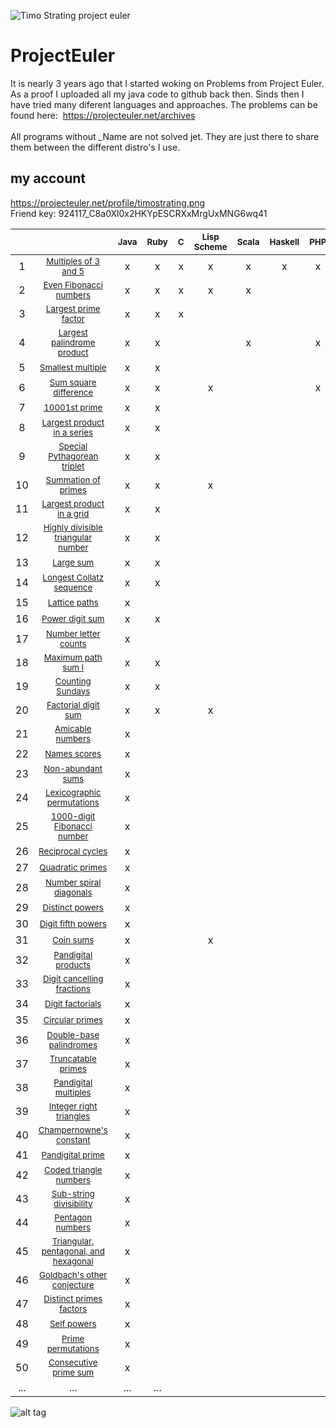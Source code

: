 ![Timo Strating project euler](https://projecteuler.net/profile/timostrating.png)

# ProjectEuler
It is nearly 3 years ago that I started woking on Problems from Project Euler.
As a proof I uploaded all my java code to github back then.
Sinds then I have tried many diferent languages and approaches.
The problems can be found here:  https://projecteuler.net/archives <br/>
   <br/>
All programs without _Name are not solved jet. They are just there to share them between the different distro's I use.

## my account 
https://projecteuler.net/profile/timostrating.png <br/>
Friend key: 924117_C8a0Xl0x2HKYpESCRXxMrgUxMNG6wq41

|       |                                                                                             | <sup> Java </sup> | <sup> Ruby </sup> | <sup> C </sup> | <sup> Lisp Scheme </sup> | <sup> Scala </sup> | <sup> Haskell </sup> | <sup> PHP </sup> | <sup> Bash </sup> | <sup> PL SQL </sup> | <sup> Mathe- matica </sup> | <sup> Rust </sup> | <sup> Kotlin </sup> | <sup> Lua </sup> |
| :-:   | :-:                                                                                         | :-:               | :-:               | :-:            | :-:                      | :-:                | :-:                  | :-:              | :-:               | :-:                 | :-:                        | :-:               | :-:                 | :-:              |
|     1 | <sub> [Multiples of 3 and 5](https://projecteuler.net/problem=1) </sub>                     | x                 | x                 | x              | x                        | x                  | x                    | x                | x                 | x                   | x                          | x                 | x                   | x                |
|     2 | <sub> [Even Fibonacci numbers](https://projecteuler.net/problem=2) </sub>                   | x                 | x                 | x              | x                        | x                  |                      |                  |                   | x                   | x                          | x                 | x                   | x                |
|     3 | <sub> [Largest prime factor](https://projecteuler.net/problem=3) </sub>                     | x                 | x                 | x              |                          |                    |                      |                  |                   | x                   | x                          | x                 | x                   |                  |
|     4 | <sub> [Largest palindrome product](https://projecteuler.net/problem=4) </sub>               | x                 | x                 |                |                          | x                  |                      | x                |                   |                     | x                          |                   | x                   |                  |
|     5 | <sub> [Smallest multiple](https://projecteuler.net/problem=5) </sub>                        | x                 | x                 |                |                          |                    |                      |                  |                   |                     | x                          |                   |                     |                  |
|     6 | <sub> [Sum square difference](https://projecteuler.net/problem=6) </sub>                    | x                 | x                 |                | x                        |                    |                      | x                |                   |                     | x                          |                   | x                   |                  |
|     7 | <sub> [10001st prime](https://projecteuler.net/problem=7) </sub>                            | x                 | x                 |                |                          |                    |                      |                  |                   |                     | x                          |                   |                     |                  |
|     8 | <sub> [Largest product in a series](https://projecteuler.net/problem=8) </sub>              | x                 | x                 |                |                          |                    |                      |                  |                   |                     | x                          |                   |                     |                  |
|     9 | <sub> [Special Pythagorean triplet](https://projecteuler.net/problem=9) </sub>              | x                 | x                 |                |                          |                    |                      |                  |                   |                     |                            |                   |                     |                  |
|    10 | <sub> [Summation of primes](https://projecteuler.net/problem=10) </sub>                     | x                 | x                 |                | x                        |                    |                      |                  |                   |                     | x                          |                   |                     |                  |
|    11 | <sub> [Largest product in a grid](https://projecteuler.net/problem=11) </sub>               | x                 | x                 |                |                          |                    |                      |                  |                   |                     |                            |                   |                     |                  |
|    12 | <sub> [Highly divisible triangular number](https://projecteuler.net/problem=12) </sub>      | x                 | x                 |                |                          |                    |                      |                  |                   |                     | x                          |                   |                     |                  |
|    13 | <sub> [Large sum](https://projecteuler.net/problem=13) </sub>                               | x                 | x                 |                |                          |                    |                      |                  |                   |                     |                            |                   |                     |                  |
|    14 | <sub> [Longest Collatz sequence](https://projecteuler.net/problem=14) </sub>                | x                 | x                 |                |                          |                    |                      |                  |                   |                     |                            |                   |                     |                  |
|    15 | <sub> [Lattice paths](https://projecteuler.net/problem=15) </sub>                           | x                 |                   |                |                          |                    |                      |                  |                   |                     |                            |                   |                     |                  |
|    16 | <sub> [Power digit sum](https://projecteuler.net/problem=16) </sub>                         | x                 | x                 |                |                          |                    |                      |                  |                   |                     |                            |                   |                     |                  |
|    17 | <sub> [Number letter counts](https://projecteuler.net/problem=17) </sub>                    | x                 |                   |                |                          |                    |                      |                  |                   |                     |                            |                   |                     |                  |
|    18 | <sub> [Maximum path sum I](https://projecteuler.net/problem=18) </sub>                      | x                 | x                 |                |                          |                    |                      |                  |                   |                     |                            |                   |                     |                  |
|    19 | <sub> [Counting Sundays](https://projecteuler.net/problem=19) </sub>                        | x                 | x                 |                |                          |                    |                      |                  |                   |                     |                            |                   |                     |                  |
|    20 | <sub> [Factorial digit sum](https://projecteuler.net/problem=20) </sub>                     | x                 | x                 |                | x                        |                    |                      |                  |                   |                     | x                          |                   |                     |                  |
|    21 | <sub> [Amicable numbers](https://projecteuler.net/problem=21) </sub>                        | x                 |                   |                |                          |                    |                      |                  |                   |                     |                            |                   |                     |                  |
|    22 | <sub> [Names scores](https://projecteuler.net/problem=22) </sub>                            | x                 |                   |                |                          |                    |                      |                  |                   |                     |                            |                   |                     |                  |
|    23 | <sub> [Non-abundant sums](https://projecteuler.net/problem=23) </sub>                       | x                 |                   |                |                          |                    |                      |                  |                   |                     |                            |                   |                     |                  |
|    24 | <sub> [Lexicographic permutations](https://projecteuler.net/problem=24) </sub>              | x                 |                   |                |                          |                    |                      |                  |                   |                     |                            |                   |                     |                  |
|    25 | <sub> [1000-digit Fibonacci number](https://projecteuler.net/problem=25) </sub>             | x                 |                   |                |                          |                    |                      |                  |                   |                     | x                          |                   |                     |                  |
|    26 | <sub> [Reciprocal cycles](https://projecteuler.net/problem=26) </sub>                       | x                 |                   |                |                          |                    |                      |                  |                   |                     |                            |                   |                     |                  |
|    27 | <sub> [Quadratic primes](https://projecteuler.net/problem=27) </sub>                        | x                 |                   |                |                          |                    |                      |                  |                   |                     |                            |                   |                     |                  |
|    28 | <sub> [Number spiral diagonals](https://projecteuler.net/problem=28) </sub>                 | x                 |                   |                |                          |                    |                      |                  |                   |                     |                            |                   |                     |                  |
|    29 | <sub> [Distinct powers](https://projecteuler.net/problem=29) </sub>                         | x                 |                   |                |                          |                    |                      |                  |                   |                     |                            |                   |                     |                  |
|    30 | <sub> [Digit fifth powers](https://projecteuler.net/problem=30) </sub>                      | x                 |                   |                |                          |                    |                      |                  |                   |                     |                            |                   |                     |                  |
|    31 | <sub> [Coin sums](https://projecteuler.net/problem=31) </sub>                               | x                 |                   |                | x                        |                    |                      |                  |                   |                     |                            |                   |                     |                  |
|    32 | <sub> [Pandigital products](https://projecteuler.net/problem=32) </sub>                     | x                 |                   |                |                          |                    |                      |                  |                   |                     |                            |                   |                     |                  |
|    33 | <sub> [Digit cancelling fractions](https://projecteuler.net/problem=33) </sub>              | x                 |                   |                |                          |                    |                      |                  |                   |                     |                            |                   |                     |                  |
|    34 | <sub> [Digit factorials](https://projecteuler.net/problem=34) </sub>                        | x                 |                   |                |                          |                    |                      |                  |                   |                     |                            |                   |                     |                  |
|    35 | <sub> [Circular primes](https://projecteuler.net/problem=35) </sub>                         | x                 |                   |                |                          |                    |                      |                  |                   |                     |                            |                   |                     |                  |
|    36 | <sub> [Double-base palindromes](https://projecteuler.net/problem=36) </sub>                 | x                 |                   |                |                          |                    |                      |                  |                   |                     |                            |                   |                     |                  |
|    37 | <sub> [Truncatable primes](https://projecteuler.net/problem=37) </sub>                      | x                 |                   |                |                          |                    |                      |                  |                   |                     |                            |                   |                     |                  |
|    38 | <sub> [Pandigital multiples](https://projecteuler.net/problem=38) </sub>                    | x                 |                   |                |                          |                    |                      |                  |                   |                     |                            |                   |                     |                  |
|    39 | <sub> [Integer right triangles](https://projecteuler.net/problem=39) </sub>                 | x                 |                   |                |                          |                    |                      |                  |                   |                     |                            |                   |                     |                  |
|    40 | <sub> [Champernowne's constant](https://projecteuler.net/problem=40) </sub>                 | x                 |                   |                |                          |                    |                      |                  |                   |                     |                            |                   |                     |                  |
|    41 | <sub> [Pandigital prime](https://projecteuler.net/problem=41) </sub>                        | x                 |                   |                |                          |                    |                      |                  |                   |                     |                            |                   |                     |                  |
|    42 | <sub> [Coded triangle numbers](https://projecteuler.net/problem=42) </sub>                  | x                 |                   |                |                          |                    |                      |                  |                   |                     |                            |                   |                     |                  |
|    43 | <sub> [Sub-string divisibility](https://projecteuler.net/problem=43) </sub>                 | x                 |                   |                |                          |                    |                      |                  |                   |                     |                            |                   |                     |                  |
|    44 | <sub> [Pentagon numbers](https://projecteuler.net/problem=44) </sub>                        | x                 |                   |                |                          |                    |                      |                  |                   |                     |                            |                   |                     |                  |
|    45 | <sub> [Triangular, pentagonal, and hexagonal](https://projecteuler.net/problem=45) </sub>   | x                 |                   |                |                          |                    |                      |                  |                   |                     |                            |                   |                     |                  |
|    46 | <sub> [Goldbach's other conjecture](https://projecteuler.net/problem=46) </sub>             | x                 |                   |                |                          |                    |                      |                  |                   |                     |                            |                   |                     |                  |
|    47 | <sub> [Distinct primes factors](https://projecteuler.net/problem=47) </sub>                 | x                 |                   |                |                          |                    |                      |                  |                   |                     | x                          |                   |                     |                  |
|    48 | <sub> [Self powers](https://projecteuler.net/problem=48) </sub>                             | x                 |                   |                |                          |                    |                      |                  |                   |                     | x                          |                   |                     |                  |
|    49 | <sub> [Prime permutations](https://projecteuler.net/problem=49) </sub>                      | x                 |                   |                |                          |                    |                      |                  |                   |                     |                            |                   |                     |                  |
|    50 | <sub> [Consecutive prime sum](https://projecteuler.net/problem=50) </sub>                   | x                 |                   |                |                          |                    |                      |                  |                   |                     |                            |                   |                     |                  |
|   ... | ...                                                                                         | ...               | ...               |                |                          |                    |                      |                  |                   |                     |                            |                   |                     |                  |

![alt tag](https://raw.githubusercontent.com/timostrating/ProjectEuler/master/ProjectEuler-Dashboard.png)
